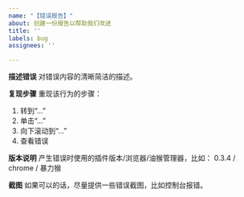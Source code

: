 ```yaml
---
name: "【错误报告】"
about: 创建一份报告以帮助我们改进
title: ''
labels: bug
assignees: ''

---
```


**描述错误**
对错误内容的清晰简洁的描述。

**复现步骤**
重现该行为的步骤：
1. 转到“...”
2. 单击“...”
3. 向下滚动到“...”
4. 查看错误

**版本说明**
产生错误时使用的插件版本/浏览器/油猴管理器，比如：
0.3.4 / chrome / 暴力猴

**截图**
如果可以的话，尽量提供一些错误截图，比如控制台报错。
